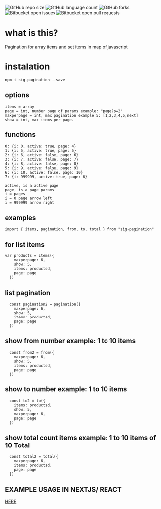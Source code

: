 
![GitHub repo size](https://img.shields.io/github/repo-size/nicknickolasm4/README-template?style=for-the-badge)
![GitHub language count](https://img.shields.io/github/languages/count/nicknickolasm4/README-template?style=for-the-badge)
![GitHub forks](https://img.shields.io/github/forks/nicknickolasm4/README-template?style=for-the-badge)
![Bitbucket open issues](https://img.shields.io/bitbucket/issues/nicknickolasm4/README-template?style=for-the-badge)
![Bitbucket open pull requests](https://img.shields.io/bitbucket/pr-raw/nicknickolasm4/README-template?style=for-the-badge)


# what is this?

Pagination for array items and set items in map of javascript
<br/>


# instalation

`npm i sig-pagination --save`


## options
```
items = array
page = int, number page of params example: "page?p=2"
maxperpage = int, max pagination example 5: [1,2,3,4,5,next]
show = int, max items per page.
```
## functions
```pagination return:
0: {i: 0, active: true, page: 4}
1: {i: 5, active: true, page: 5}
2: {i: 6, active: false, page: 6}
3: {i: 7, active: false, page: 7}
4: {i: 8, active: false, page: 8}
5: {i: 9, active: false, page: 9}
6: {i: 10, active: false, page: 10}
7: {i: 999999, active: true, page: 6}

active, is a active page
page, is a page params
i = pages
i = 0 page arrow left
i = 999999 arrow right
```
## examples
```  
import { items, pagination, from, to, total } from "sig-pagination"
```
## for list items
    var products = items({
        maxperpage: 6,
        show: 5,
        items: productsd,
        page: page
      })
## list pagination
      const pagination2 = pagination({
        maxperpage: 6,
        show: 5,
        items: productsd,
        page: page
      })
## show from number example: 1 to 10 items

      const from2 = from({
        maxperpage: 6,
        show: 5,
        items: productsd,
        page: page
      })
## show to number example: 1 to 10 items

      const to2 = to({
        items: productsd,
        show: 5,
        maxperpage: 6,
        page: page
      })
## show total count items example: 1 to 10 items of 10 Total

      const total2 = total({
        maxperpage: 6,
        items: productsd,
        page: page
      })


## EXAMPLE USAGE IN NEXTJS/ REACT

[HERE](example.js)<br>
 
